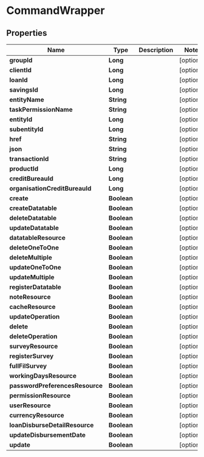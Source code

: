# CommandWrapper

## Properties
Name | Type | Description | Notes
------------ | ------------- | ------------- | -------------
**groupId** | **Long** |  |  [optional]
**clientId** | **Long** |  |  [optional]
**loanId** | **Long** |  |  [optional]
**savingsId** | **Long** |  |  [optional]
**entityName** | **String** |  |  [optional]
**taskPermissionName** | **String** |  |  [optional]
**entityId** | **Long** |  |  [optional]
**subentityId** | **Long** |  |  [optional]
**href** | **String** |  |  [optional]
**json** | **String** |  |  [optional]
**transactionId** | **String** |  |  [optional]
**productId** | **Long** |  |  [optional]
**creditBureauId** | **Long** |  |  [optional]
**organisationCreditBureauId** | **Long** |  |  [optional]
**create** | **Boolean** |  |  [optional]
**createDatatable** | **Boolean** |  |  [optional]
**deleteDatatable** | **Boolean** |  |  [optional]
**updateDatatable** | **Boolean** |  |  [optional]
**datatableResource** | **Boolean** |  |  [optional]
**deleteOneToOne** | **Boolean** |  |  [optional]
**deleteMultiple** | **Boolean** |  |  [optional]
**updateOneToOne** | **Boolean** |  |  [optional]
**updateMultiple** | **Boolean** |  |  [optional]
**registerDatatable** | **Boolean** |  |  [optional]
**noteResource** | **Boolean** |  |  [optional]
**cacheResource** | **Boolean** |  |  [optional]
**updateOperation** | **Boolean** |  |  [optional]
**delete** | **Boolean** |  |  [optional]
**deleteOperation** | **Boolean** |  |  [optional]
**surveyResource** | **Boolean** |  |  [optional]
**registerSurvey** | **Boolean** |  |  [optional]
**fullFilSurvey** | **Boolean** |  |  [optional]
**workingDaysResource** | **Boolean** |  |  [optional]
**passwordPreferencesResource** | **Boolean** |  |  [optional]
**permissionResource** | **Boolean** |  |  [optional]
**userResource** | **Boolean** |  |  [optional]
**currencyResource** | **Boolean** |  |  [optional]
**loanDisburseDetailResource** | **Boolean** |  |  [optional]
**updateDisbursementDate** | **Boolean** |  |  [optional]
**update** | **Boolean** |  |  [optional]
